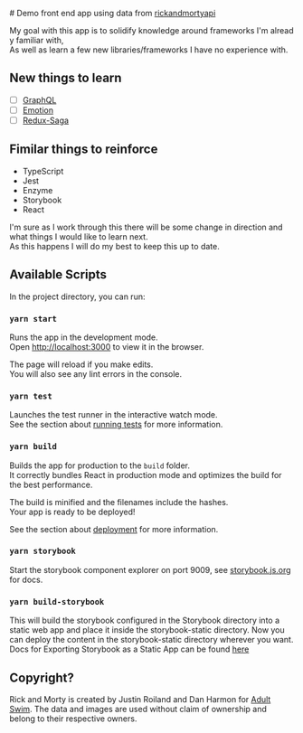 # Demo front end app using data from [rickandmortyapi](https://rickandmortyapi.com)

My goal with this app is to solidify knowledge around frameworks I'm already familiar with,<br>
As well as learn a few new libraries/frameworks I have no experience with.

## New things to learn

- [ ] [GraphQL](https://graphql.org/)
- [ ] [Emotion](emotion.sh)
- [ ] [Redux-Saga](https://redux-saga.js.org/)

## Fimilar things to reinforce

- TypeScript
- Jest
- Enzyme
- Storybook
- React

I'm sure as I work through this there will be some change in direction and what things I would like to learn next.<br>
As this happens I will do my best to keep this up to date.

## Available Scripts

In the project directory, you can run:

### `yarn start`

Runs the app in the development mode.<br>
Open [http://localhost:3000](http://localhost:3000) to view it in the browser.

The page will reload if you make edits.<br>
You will also see any lint errors in the console.

### `yarn test`

Launches the test runner in the interactive watch mode.<br>
See the section about [running tests](https://facebook.github.io/create-react-app/docs/running-tests) for more information.

### `yarn build`

Builds the app for production to the `build` folder.<br>
It correctly bundles React in production mode and optimizes the build for the best performance.

The build is minified and the filenames include the hashes.<br>
Your app is ready to be deployed!

See the section about [deployment](https://facebook.github.io/create-react-app/docs/deployment) for more information.

### `yarn storybook`

Start the storybook component explorer on port 9009, see [storybook.js.org](https://storybook.js.org/docs) for docs.

### `yarn build-storybook`

This will build the storybook configured in the Storybook directory into a static web app and place it inside the storybook-static directory. Now you can deploy the content in the storybook-static directory wherever you want.<br>
Docs for Exporting Storybook as a Static App can be found [here](https://storybook.js.org/docs/basics/exporting-storybook/#docs-content)

## Copyright?

Rick and Morty is created by Justin Roiland and Dan Harmon for [Adult Swim](https://www.adultswim.com/). The data and images are used without claim of ownership and belong to their respective owners.
